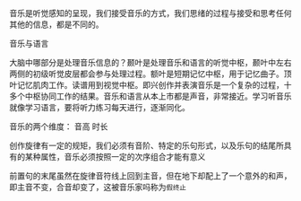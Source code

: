 音乐是听觉感知的呈现，我们接受音乐的方式，我们思绪的过程与接受和思考任何其他的信息，都是不同的。

音乐与语言

大脑中哪部分是处理音乐信息的？颞叶是处理音乐和语言的听觉中枢，颞叶中左右两侧的初级听觉皮层都会参与处理过程。额叶是短期记忆中枢，用于记忆曲子。顶叶记忆肌肉工作。读谱用到视觉中枢。即兴创作并表演音乐是一个复杂的过程，十多个中枢协同工作的结果。音乐和语言从本上市都是声音，非常接近。学习听音乐就像学习语言，要将听力练习每天进行，逐渐同化。

音乐的两个维度：
音高
时长

创作旋律有一定的规矩，我们必须有音阶、特定的乐句形式，以及乐句的结尾所具有的某种属性，音乐必须按照一定的次序组合才能有意义

前置句的末尾虽然在旋律音符线上回到主音，但在地下却配上了一个意外的和声，即主音不变，合音却变了，这被音乐家吗称为`假终止`
